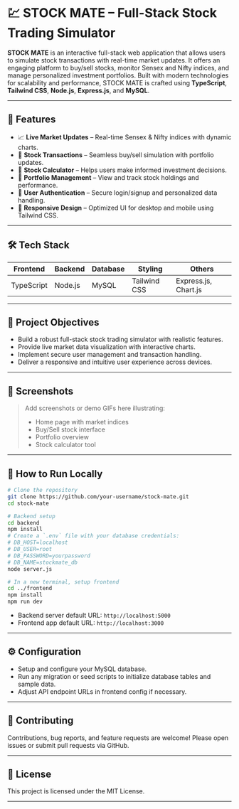 
# 💹 STOCK MATE – Full-Stack Stock Trading Simulator

**STOCK MATE** is an interactive full-stack web application that allows users to simulate stock transactions with real-time market updates. It offers an engaging platform to buy/sell stocks, monitor Sensex and Nifty indices, and manage personalized investment portfolios. Built with modern technologies for scalability and performance, STOCK MATE is crafted using **TypeScript**, **Tailwind CSS**, **Node.js**, **Express.js**, and **MySQL**.

---

## 🚀 Features

* 📈 **Live Market Updates** – Real-time Sensex & Nifty indices with dynamic charts.
* 💸 **Stock Transactions** – Seamless buy/sell simulation with portfolio updates.
* 🧮 **Stock Calculator** – Helps users make informed investment decisions.
* 👤 **Portfolio Management** – View and track stock holdings and performance.
* 🔐 **User Authentication** – Secure login/signup and personalized data handling.
* 📱 **Responsive Design** – Optimized UI for desktop and mobile using Tailwind CSS.

---

## 🛠 Tech Stack

| Frontend   | Backend | Database | Styling      | Others               |
| ---------- | ------- | -------- | ------------ | -------------------- |
| TypeScript | Node.js | MySQL    | Tailwind CSS | Express.js, Chart.js |

---

## 🎯 Project Objectives

* Build a robust full-stack stock trading simulator with realistic features.
* Provide live market data visualization with interactive charts.
* Implement secure user management and transaction handling.
* Deliver a responsive and intuitive user experience across devices.

---

## 📸 Screenshots

> Add screenshots or demo GIFs here illustrating:
>
> * Home page with market indices
> * Buy/Sell stock interface
> * Portfolio overview
> * Stock calculator tool

---

## 🧩 How to Run Locally

```bash
# Clone the repository
git clone https://github.com/your-username/stock-mate.git
cd stock-mate

# Backend setup
cd backend
npm install
# Create a `.env` file with your database credentials:
# DB_HOST=localhost
# DB_USER=root
# DB_PASSWORD=yourpassword
# DB_NAME=stockmate_db
node server.js

# In a new terminal, setup frontend
cd ../frontend
npm install
npm run dev
```

* Backend server default URL: `http://localhost:5000`
* Frontend app default URL: `http://localhost:3000`

---

## ⚙️ Configuration

* Setup and configure your MySQL database.
* Run any migration or seed scripts to initialize database tables and sample data.
* Adjust API endpoint URLs in frontend config if necessary.

---

## 🤝 Contributing

Contributions, bug reports, and feature requests are welcome!
Please open issues or submit pull requests via GitHub.

---

## 📄 License

This project is licensed under the MIT License.

---


